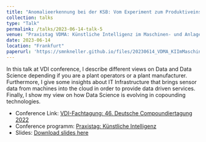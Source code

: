 ```yaml
---
title: "Anomalieerkennung bei der KSB: Vom Experiment zum Produktiveinsatz von Maschine Learning Modellen"
collection: talks
type: "Talk"
permalink: /talks/2023-06-14-talk-5
venue: "Praxistag VDMA: Künstliche Intelligenz im Maschinen- und Anlagenbau"
date: 2023-06-14
location: "Frankfurt"
paperurl: 'https://smnkneller.github.io/files/20230614_VDMA_KIImMaschinenbau_vortrag.pdf'
---
```


In this talk at VDI conference, I describe different views on Data and Data Science depending if you are a plant operators or a plant manufacturer. Furthermore, I give some insights about IT Infrastructure that brings sensor data from machines into the cloud in order to provide data driven services. Finally, I show my view on how Data Science is evolving in copounding technologies.

- Conference Link: [VDI-Fachtagung: 46. Deutsche Compoundiertagung 2022](https://www.vdi-wissensforum.de/weiterbildung-kunststoff/deutsche-compoundiertagung/)
- Conference programm: [Praxistag: Künstliche Intelligenz](https://smnkneller.github.io/files/20230614_VDMA_KIImMaschinenbau_programm.pdf)
- Slides: [Download slides here](https://smnkneller.github.io/files/20230614_VDMA_KIImMaschinenbau_vortrag.pdf)
